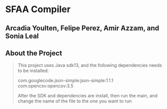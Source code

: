 # SFAA Compiler
## Arcadia Youlten, Felipe Perez, Amir Azzam, and Sonia Leal

## About the Project
>This project uses Java sdk13, and the following dependencies needs to be installed:
>
>com.googlecode.json-simple:json-simple:1.1.1
>com.opencsv:opencsv:3.5
>
>After the SDK and dependencies are install, then run the main, and change the name of the file to the one you want to run
